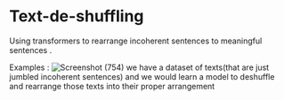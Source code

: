 # Text-de-shuffling
Using transformers to rearrange incoherent sentences to meaningful sentences . 

Examples :
![Screenshot (754)](https://user-images.githubusercontent.com/64759748/178611183-760ba1cf-aa19-4b4f-b136-15d8e46e4dcd.png)
we have a dataset of texts(that are just jumbled incoherent sentences) and we would learn a model to deshuffle and rearrange  those texts into their proper arrangement
